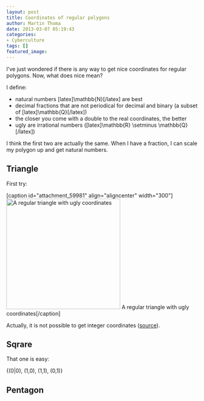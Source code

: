 ```yaml
---
layout: post
title: Coordinates of regular polygons
author: Martin Thoma
date: 2013-03-07 05:19:43
categories: 
- Cyberculture
tags: []
featured_image: 
---
```

I've just wondered if there is any way to get nice coordinates for regular polygons. Now, what does nice mean?

I define:

<ul>
    <li>natural numbers [latex]\mathbb{N}[/latex] are best</li>
    <li>decimal fractions that are not periodical for decimal and binary (a subset of [latex]\mathbb{Q}[/latex])</li>
    <li>the closer you come with a double to the real coordinates, the better</li>
    <li>ugly are irrational numbers ([latex]\mathbb{R} \setminus \mathbb{Q}[/latex])</li>
</ul>

I think the first two are actually the same. When I have a fraction, I can scale my polygon up and get natural numbers.

<h2>Triangle</h2>
First try:

[caption id="attachment_59981" align="aligncenter" width="300"]<a href="http://martin-thoma.com/wp-content/uploads/2013/03/triangle-regular.png"><img src="http://martin-thoma.com/wp-content/uploads/2013/03/triangle-regular-300x290.png" alt="A regular triangle with ugly coordinates" width="300" height="290" class="size-medium wp-image-59981" /></a> A regular triangle with ugly coordinates[/caption]

Actually, it is not possible to get integer coordinates (<a href="http://math.stackexchange.com/a/105387/6876">source</a>).

<h2>Sqrare</h2>
That one is easy:

{(0|0), (1,0), (1,1), (0,1)}

<h2>Pentagon</h2>